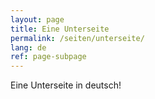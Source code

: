 ```yaml
---
layout: page
title: Eine Unterseite
permalink: /seiten/unterseite/
lang: de
ref: page-subpage 
---
```


Eine Unterseite in deutsch!